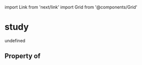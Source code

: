 import Link from 'next/link'
import Grid from '@components/Grid'

# study

undefined

## Property of



